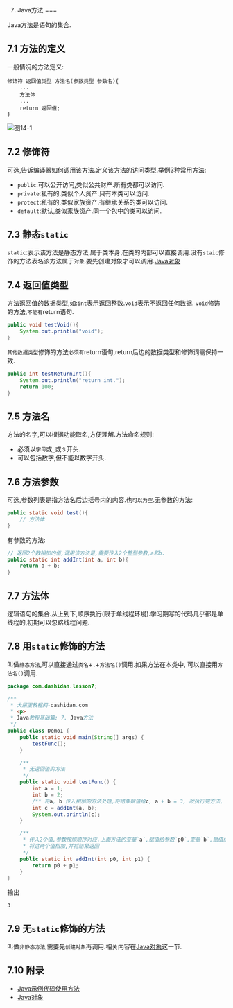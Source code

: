 7. Java方法
===

<div class="jumbotron">
<p>Java方法是语句的集合.</p>  
</div>

7.1 方法的定义
---

一般情况的方法定义:

	修饰符 返回值类型 方法名(参数类型 参数名){
		...
		方法体
		...
		return 返回值;
	}
	
![图14-1](http://localhost/img/java/basic/14-1.jpg)   

7.2 修饰符
---

可选,告诉编译器如何调用该方法.定义该方法的访问类型.举例3种常用方法:  
* `public`:可以公开访问,类似公共财产.所有类都可以访问.
* `private`:私有的,类似个人资产.只有本类可以访问.   
* `protect`:私有的,类似家族资产.有继承关系的类可以访问.
* `default`:默认,类似家族资产.同一个包中的类可以访问.

7.3 静态`static`
---

`static`:表示该方法是静态方法,属于类本身,在类的内部可以直接调用.没有`staic`修饰的方法表名该方法属于`对象`.要先创建对象才可以调用.[Java对象](http://localhost/article/java/basic/Java对象.html)


7.4 返回值类型
---
方法返回值的数据类型,如:`int`表示返回整数.`void`表示不返回任何数据. `void`修饰的方法,`不能有`return语句.

```java
public void testVoid(){
	System.out.println("void");
}
```
`其他数据类型`修饰的方法`必须有`return语句,return后边的数据类型和修饰词需保持一致.

```java
public int testReturnInt(){
	System.out.println("return int.");
	return 100;	
}
```
7.5 方法名
---

方法的名字,可以根据功能取名,方便理解.方法命名规则:
* 必须以`字母`或`_`或`＄`开头.
* 可以包括数字,但不能以数字开头.

7.6 方法参数
---

可选,参数列表是指方法名后边括号内的内容.也`可以为空`.无参数的方法:
```java
public static void test(){
	// 方法体
}
```
有参数的方法:
```java
// 返回2个数相加的值,调用该方法是,需要传入2个整型参数,a和b.
public static int addInt(int a, int b){
	return a + b;
}
```

7.7 方法体
---

逻辑语句的集合.从上到下,顺序执行(限于单线程环境).学习期写的代码几乎都是单线程的,初期可以忽略线程问题.

7.8 用`static`修饰的方法
---

叫做`静态方法`,可以直接通过`类名`+`.`+`方法名()`调用.如果方法在本类中, 可以直接用`方法名()`调用.
```java
package com.dashidan.lesson7;

/**
 * 大屎蛋教程网-dashidan.com
 * <p>
 * Java教程基础篇: 7. Java方法
 */
public class Demo1 {
    public static void main(String[] args) {
        testFunc();
    }

    /**
     * 无返回值的方法
     */
    public static void testFunc() {
        int a = 1;
        int b = 2;
        /** 将a, b 传入相加的方法处理,将结果赋值给c, a + b = 3, 故执行完方法, c为3.*/
        int c = addInt(a, b);
        System.out.println(c);
    }

    /**
     * 传入2个值,参数按照顺序对应.上面方法的变量`a`,赋值给参数`p0`,变量`b`,赋值给参数`p1`.
     * 将这两个值相加,并将结果返回
     */
    public static int addInt(int p0, int p1) {
        return p0 + p1;
    }
}

```
输出

	3	

7.9 无`static`修饰的方法
---

叫做`非静态方法`,需要先`创建对象`再调用.相关内容在[Java对象](http://localhost/article/java/basic/Java对象.html)这一节.   

7.10 附录
---
* [Java示例代码使用方法](http://localhost/article/java/addenda/Java示例代码使用方法.html)
* [Java对象](http://localhost/article/java/basic/Java对象.html)